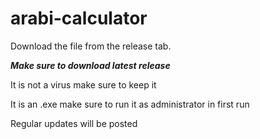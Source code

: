 # arabi-calculator

Download the file from the release tab.


<strong><em>Make sure to download latest release</em></strong>

It is not a virus make sure to keep it

It is an .exe make sure to run it as administrator in first run

Regular updates will be posted

